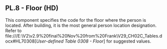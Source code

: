 ## PL.8 - Floor (HD)

This component specifies the code for the floor where the person is located. After building, it is the most general person location designation. Refer to file:///E:\V2\v2.9%20final%20Nov%20from%20Frank\V29_CH02C_Tables.docx#HL70308[_User-defined Table 0308 - Floor_] for suggested values.
